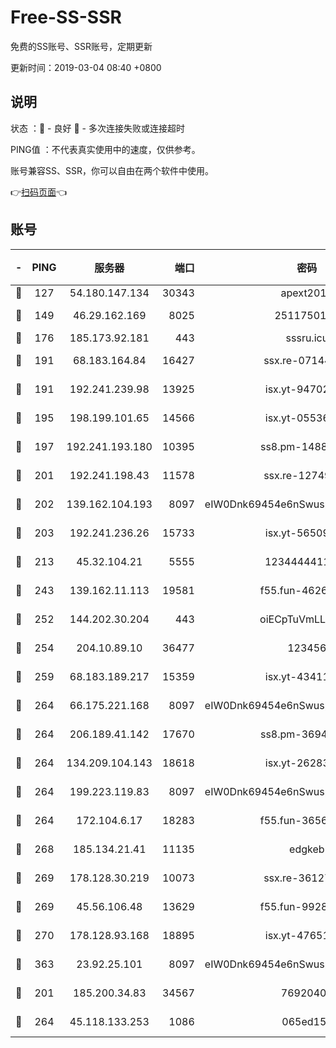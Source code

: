 # Free-SS-SSR

免费的SS账号、SSR账号，定期更新

更新时间：2019-03-04 08:40 +0800

## 说明

状态     ：🙂 - 良好 🙁 - 多次连接失败或连接超时

PING值   ：不代表真实使用中的速度，仅供参考。

账号兼容SS、SSR，你可以自由在两个软件中使用。

👉[扫码页面](https://liesauer.github.io/free-ss-ssr.github.io/)👈

## 账号

|-|PING|服务器|端口|密码|加密方式|区域|
|:----:|:----:|:-----:|-----:|:----:|:----:|:----:|
|🙂|127|54.180.147.134|30343|apext2019|chacha20|KR|
|🙂|149|46.29.162.169|8025|2511750146|aes-256-cfb|RU|
|🙂|176|185.173.92.181|443|sssru.icu|rc4-md5|RU|
|🙂|191|68.183.164.84|16427|ssx.re-07144593|aes-256-cfb|US|
|🙂|191|192.241.239.98|13925|isx.yt-94702728|aes-256-cfb|US|
|🙂|195|198.199.101.65|14566|isx.yt-05536769|aes-256-cfb|US|
|🙂|197|192.241.193.180|10395|ss8.pm-14887083|aes-256-cfb|US|
|🙂|201|192.241.198.43|11578|ssx.re-12749222|aes-256-cfb|US|
|🙂|202|139.162.104.193|8097|eIW0Dnk69454e6nSwuspv9DmS201tQ0D|aes-256-cfb|JP|
|🙂|203|192.241.236.26|15733|isx.yt-56509000|aes-256-cfb|US|
|🙂|213|45.32.104.21|5555|1234444411111|aes-256-cfb|SG|
|🙂|243|139.162.11.113|19581|f55.fun-46262690|aes-256-cfb|SG|
|🙂|252|144.202.30.204|443|oiECpTuVmLLxk4Ts|aes-256-cfb|US|
|🙂|254|204.10.89.10|36477|123456|aes-256-cfb|US|
|🙂|259|68.183.189.217|15359|isx.yt-43411617|aes-256-cfb|SG|
|🙂|264|66.175.221.168|8097|eIW0Dnk69454e6nSwuspv9DmS201tQ0D|aes-256-cfb|US|
|🙂|264|206.189.41.142|17670|ss8.pm-36944551|aes-256-cfb|SG|
|🙂|264|134.209.104.143|18618|isx.yt-26283608|aes-256-cfb|SG|
|🙂|264|199.223.119.83|8097|eIW0Dnk69454e6nSwuspv9DmS201tQ0D|aes-256-cfb|US|
|🙂|264|172.104.6.17|18283|f55.fun-36565083|aes-256-cfb|US|
|🙂|268|185.134.21.41|11135|edgkeb|aes-256-cfb|GB|
|🙂|269|178.128.30.219|10073|ssx.re-36127052|aes-256-cfb|SG|
|🙂|269|45.56.106.48|13629|f55.fun-99286814|aes-256-cfb|US|
|🙂|270|178.128.93.168|18895|isx.yt-47651683|aes-256-cfb|SG|
|🙂|363|23.92.25.101|8097|eIW0Dnk69454e6nSwuspv9DmS201tQ0D|aes-256-cfb|US|
|🙂|201|185.200.34.83|34567|76920400|aes-256-cfb|US|
|🙂|264|45.118.133.253|1086|065ed15a|aes-256-cfb|SG|
